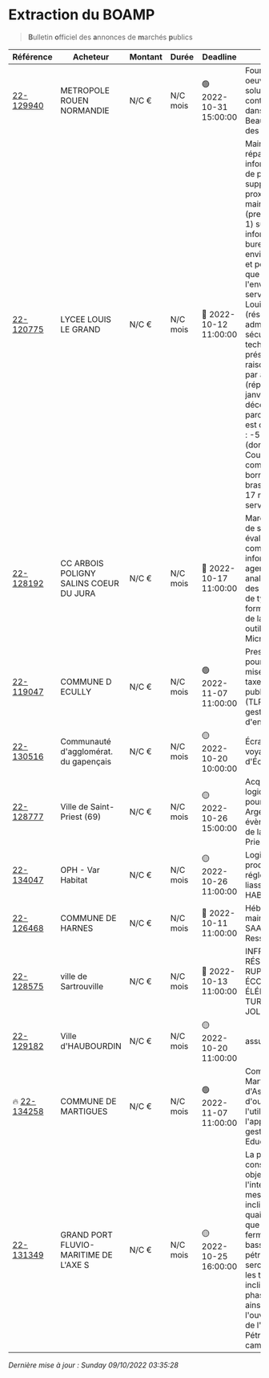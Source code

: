 # Extraction du BOAMP
> **B**ulletin **o**fficiel des **a**nnonces de **m**archés **p**ublics

| Référence | Acheteur | Montant | Durée | Deadline | Résumé | Mot clé|
|---|---|---|---|---|---|---|
| [22-129940](https://www.boamp.fr/avis/detail/22-129940) | METROPOLE ROUEN NORMANDIE | N/C € | N/C mois | 🟢 2022-10-31 15:00:00 | Fourniture et mise en oeuvre de la nouvelle solution active de continuité INPT MS71 dans le tunnel Beauvoisine - Théâtre des Arts | *infrastructures systemes*|
| [22-120775](https://www.boamp.fr/avis/detail/22-120775) | LYCEE LOUIS LE GRAND | N/C € | N/C mois | 🔴 2022-10-12 11:00:00 | Maintenance et réparation de matériel informatiqueRéalisation de prestations de support utilisateur de proximité et de maintenance (prestations de niveau 1) sur du matériel informatique de bureau, en environnement scolaire et pédagogique, ainsi que sur l'environnement serveur du lycée Louis-le-Grand (réseau pédagogique, administratif et sécurité). Un technicien devra être présent sur site à raison de 1 450 heures par année scolaire (réparties entre le 1er janvier 2023 et le 31 décembre 2023). Le parc de l'Etablissement est composé d'environ : -550 ordinateurs (dont administration),-Couverture wifi comprenant 240 bornes,-Baie de brassage fibrée avec 17 répartiteurs,-9 serveurs. | *serveur*|
| [22-128192](https://www.boamp.fr/avis/detail/22-128192) | CC ARBOIS POLIGNY SALINS COEUR DU JURA | N/C € | N/C mois | 🔴 2022-10-17 11:00:00 | Marché de prestations de service portant évaluation des compétences informatiques (Pix) des agents de la CCAPSCJ, analyse de l'utilisations des outils collaboratifs de type M365 et formation des agents de la CCAPSCJ aux outils collaboratifs type Microsoft 365 | *microsoft*|
| [22-119047](https://www.boamp.fr/avis/detail/22-119047) | COMMUNE D ECULLY | N/C € | N/C mois | 🟢 2022-11-07 11:00:00 | Prestation de service pour la gestion de la mise en oeuvre de la taxe locale sur la publicité extérieure (TLPE) et pour la gestion des dossiers d'enseignes | *logiciels*|
| [22-130516](https://www.boamp.fr/avis/detail/22-130516) | Communauté d'agglomérat. du gapençais | N/C € | N/C mois | 🟡 2022-10-20 10:00:00 | Écrans d'information voyageurs pour le Pôle d'Échange Multimodal | *logiciels*|
| [22-128777](https://www.boamp.fr/avis/detail/22-128777) | Ville de Saint-Priest (69) | N/C € | N/C mois | 🟡 2022-10-26 15:00:00 | Acquisition d'un logiciel de billetterie pour le Théâtre Théo Argence et les évènements culturels de la Ville de Saint-Priest | *logiciels*|
| [22-134047](https://www.boamp.fr/avis/detail/22-134047) | OPH - Var Habitat | N/C € | N/C mois | 🟡 2022-10-26 11:00:00 | Logiciel pour la production des états réglementaires et liasse fiscale de VAR HABITAT | *logiciels*|
| [22-126468](https://www.boamp.fr/avis/detail/22-126468) | COMMUNE DE HARNES | N/C € | N/C mois | 🔴 2022-10-11 11:00:00 | Hébergement et maintenance en mode SAAS d'un logiciel Ressources Humaines | *logiciels*|
| [22-128575](https://www.boamp.fr/avis/detail/22-128575) | ville de Sartrouville | N/C € | N/C mois | 🔴 2022-10-13 11:00:00 | INFRASTRUCTURE RÉSEAU ET WIFI SANS RUPTURE SUR LES ÉCOLES ÉLÉMENTAIRES TURGOT 1, TURGOT 2, JOLIOT CURIE 1 | *wifi*|
| [22-129182](https://www.boamp.fr/avis/detail/22-129182) | Ville d'HAUBOURDIN | N/C € | N/C mois | 🟡 2022-10-20 11:00:00 | assurances CCAS | *informatique*|
| 🔥 [22-134258](https://www.boamp.fr/avis/detail/22-134258) | COMMUNE DE MARTIGUES | N/C € | N/C mois | 🟢 2022-11-07 11:00:00 | Commune de Martigues - Mission d'Assistance à Maitrise d'ouvrage sur l'utilisation de l'application métier de gestion des activités Education/Enfance | *informatique*|
| [22-131349](https://www.boamp.fr/avis/detail/22-131349) | GRAND PORT FLUVIO-MARITIME DE L'AXE S | N/C € | N/C mois | 🟡 2022-10-25 16:00:00 | La présente consultation a pour objet la réalisation et l'interprétation de mesures inclinométriques sur le quai du Havre, ainsi que sur l'ouvrage de fermeture de l'ancien bassin aux pétroles.Les mesures seront effectuées dans les tubes inclinométriques de la phase 2 de Port 2000, ainsi que ceux de l'ouvrage de fermeture de l'ancien Bassin aux Pétroles lors de campagnes annuelles. | *informatique*|


_Dernière mise à jour : Sunday 09/10/2022 03:35:28_